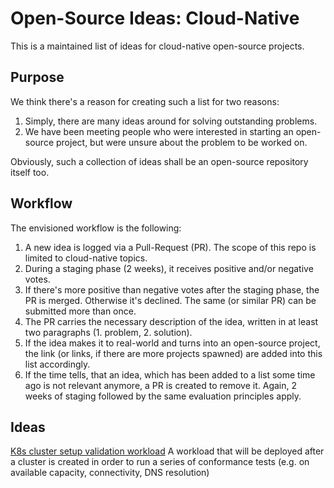 # Open-Source Ideas: Cloud-Native

This is a maintained list of ideas for cloud-native open-source projects.

## Purpose

We think there's a reason for creating such a list for two reasons:
1. Simply, there are many ideas around for solving outstanding problems.
2. We have been meeting people who were interested in starting an open-source project, but were unsure about the problem to be worked on.

Obviously, such a collection of ideas shall be an open-source repository itself too.

## Workflow

The envisioned workflow is the following:
1. A new idea is logged via a Pull-Request (PR). The scope of this repo is limited to cloud-native topics.
2. During a staging phase (2 weeks), it receives positive and/or negative votes.
3. If there's more positive than negative votes after the staging phase, the PR is merged. Otherwise it's declined. The same (or similar PR) can be submitted more than once.
4. The PR carries the necessary description of the idea, written in at least two paragraphs (1. problem, 2. solution).
5. If the idea makes it to real-world and turns into an open-source project, the link (or links, if there are more projects spawned) are added into this list accordingly.
6. If the time tells, that an idea, which has been added to a list some time ago is not relevant anymore, a PR is created to remove it. Again, 2 weeks of staging followed by the same evaluation principles apply.

## Ideas

[K8s cluster setup validation workload](k8s-setup-validation-workload.md) A workload that will be deployed after a cluster is created in order to run a series of conformance tests (e.g. on available capacity, connectivity, DNS resolution)
